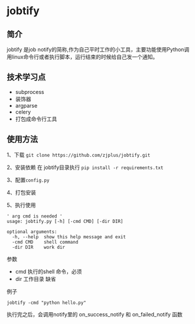 # jobtify

## 简介

jobtify 是job notify的简称,作为自己平时工作的小工具，主要功能使用Python调用linux命令行或者执行脚本，运行结束的时候给自己发一个通知。


## 技术学习点

* subprocess
* 装饰器
* argparse
* celery
* 打包成命令行工具

## 使用方法

1、下载 `git clone https://github.com/zjplus/jobtify.git`

2、安装依赖 在 jobtify目录执行 `pip install -r requirements.txt`

3、配置`config.py`

4、打包安装

5、执行使用

```
' arg cmd is needed '
usage: jobtify.py [-h] [-cmd CMD] [-dir DIR]

optional arguments:
  -h, --help  show this help message and exit
  -cmd CMD    shell command
  -dir DIR    work dir
```

参数
* cmd 执行的shell 命令，必须
* dir 工作目录 缺省

例子

```jobtify -cmd "python hello.py"```

执行完之后，会调用notify里的 on_success_notify 和 on_failed_notify 函数
